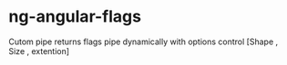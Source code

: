 # ng-angular-flags
Cutom pipe returns flags pipe dynamically with options control [Shape , Size , extention]
